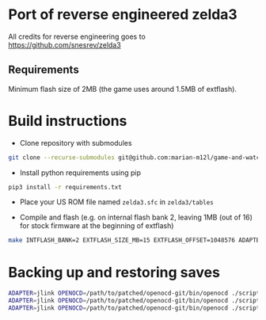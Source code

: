 # Port of reverse engineered zelda3

All credits for reverse engineering goes to https://github.com/snesrev/zelda3

## Requirements

Minimum flash size of 2MB (the game uses around 1.5MB of extflash).

# Build instructions

- Clone repository with submodules
```sh
git clone --recurse-submodules git@github.com:marian-m12l/game-and-watch-zelda3.git
```

- Install python requirements using pip
```sh
pip3 install -r requirements.txt
```

- Place your US ROM file named `zelda3.sfc` in `zelda3/tables`

- Compile and flash (e.g. on internal flash bank 2, leaving 1MB (out of 16) for stock firmware at the beginning of extflash)
```sh
make INTFLASH_BANK=2 EXTFLASH_SIZE_MB=15 EXTFLASH_OFFSET=1048576 ADAPTER=jlink OPENOCD=/path/to/patched/openocd-git/bin/openocd GNW_TARGET=mario flash
```

# Backing up and restoring saves

```sh
ADAPTER=jlink OPENOCD=/path/to/patched/openocd-git/bin/openocd ./scripts/saves_backup.sh build/gw_base.elf 
ADAPTER=jlink OPENOCD=/path/to/patched/openocd-git/bin/openocd ./scripts/saves_erase.sh build/gw_base.elf 
ADAPTER=jlink OPENOCD=/path/to/patched/openocd-git/bin/openocd ./scripts/saves_restore.sh build/gw_base.elf 
```
